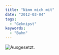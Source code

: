 ```yaml
---
title: "Nimm mich mit"
date: "2012-03-04"
tags:
  - "Geknipst"
keywords:
  - "Bahn"
---
```


![Ausgesetzt.](/images/codecandies/20120304-170150.jpg)
